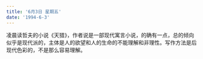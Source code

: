 ```yaml
---
title: '6月3日 星期五'
date: '1994-6-3'
---
```


凌晨读哲夫的小说《天猎》，作者说是一部现代寓言小说，的确有一点，总的倾向似乎是现代派的，主体是人的欲望和人的生命的不能理解和非理性。写作方法是后现代色彩的，不是那么容易理解。

